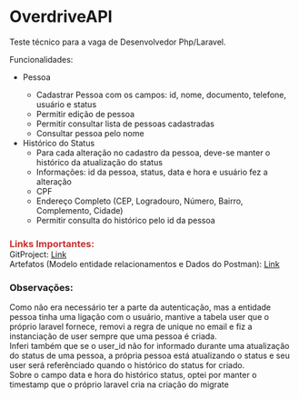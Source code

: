 # OverdriveAPI
Teste técnico para a vaga de Desenvolvedor Php/Laravel.

Funcionalidades:
<ul>
<li>Pessoa</li>
<ul>
<li>Cadastrar Pessoa com os campos: id, nome, documento, telefone, usuário e status</li>
<li>Permitir edição de pessoa</li>
<li>Permitir consultar lista de pessoas cadastradas</li>
<li>Consultar pessoa pelo nome</li>
</ul>
<li>Histórico do Status
<ul>
<li>Para cada alteração no cadastro da pessoa, deve-se manter o histórico da atualização do status</li>
<li>Informações: id da pessoa, status, data e hora e usuário fez a alteração</li>
<li>CPF</li>
<li>Endere&ccedil;o Completo (CEP, Logradouro, N&uacute;mero, Bairro, Complemento, Cidade)</li>
<li>Permitir consulta do histórico pelo id da pessoa</li>
</ul>
</li>
</ul>

<h3 style="margin-bottom: 0; font-weight: bolder; color: #c92f2f">Links Importantes:</h3>
GitProject: <a href="https://github.com/users/Edgarvital/projects/3/views/1">Link</a>
<br>
Artefatos (Modelo entidade relacionamentos e Dados do Postman): <a href="https://github.com/Edgarvital/OverdriveAPI/tree/main/Artefatos">Link</a>

<h3>Observações:</h3>
Como não era necessário ter a parte da autenticação, mas a entidade pessoa tinha uma ligação com o usuário, mantive a tabela user que o próprio laravel fornece, removi a regra de unique no email e fiz a instanciação de user sempre que uma pessoa é criada.<br>
Inferi também que se o user_id não for informado durante uma atualização do status de uma pessoa, a própria pessoa está atualizando o status e seu user será referênciado quando o histórico do status for criado.<br>
Sobre o campo data e hora do histórico status, optei por manter o timestamp que o próprio laravel cria na criação do migrate
